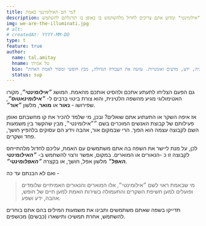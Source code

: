 ```yaml
---
title: מי הם האילומינטי באמת?
description: המשמעות האמיתית של השם "אילומינטי" ומדוע אתם צריכים לחדול מלהשתמש בו באופן בו תורגלתם להשתמש.
img: we-are-the-illuminati.jpg
# alt: 
# createdAt: YYYY-MM-DD
type: t
feature: true
author:
  name: tal.amitay
  hname: טל אמיתי
  bio: "וולונטריסט ערני, איש טכנולוגיה, ידע, מדעים ואומנויות. עושה את העבודה הגדולה, מבין חופשי ומסור לאמת האחת."
  status: sup
---
```


גם הפעם הצליחו לתעתע אתכם ולהסיט אותכם מהאמת. המושג ***״אילומינטי״***, מקורו האטימולוגי מגיע מהשפה הלטינית, והוא צורת ביטוי ברבים ל- ***״אילומינאטוס״***, שפירושו - **נאור** או **מואר**, מלשון ***״אור״***.

אז איפה השקר או התעתוע אתם שואלים? ובכן, מי שלמד להכיר את קו מחשבתם ואופן פעילותם של קבוצת האנשים המוכרים בשם ״״אילומינטי״, מבין שהקשר בין משמעות השם לקבוצה עצמה הוא הפוך. הרי שבמקום אור, אהבה וידע הם עסוקים בלהפיץ חושך, פחד ושקרים.

לכן, על מנת ליישר את השפה בה אתם משתמשים עם האמת, עליכם לחדול מלהתייחס לקבוצה זו כ -הנאורים או המוארים. במקום, אפשר ורצוי להשתמש ב- ***״האילומינטי האפל״*** מלשון אפל, חושך, או בקצרה ***״האפלומינטי״***.

ואם לא הבנתם עד כה -

> מי שבאמת ראוי לשם ״אילומינטי״, אלו המוארים והנאורים האמיתיים שלומדים ופועלים למען חשיפת השקרים והתעמולה בשירות האמת למען חיים של חופש, אהבה, ידע ושפע.

תדייקו בשפה שאתם משתמשים ותבינו את משמעות המילים בהם אתם בוחרים להשתמש, אחרת תמשיכו ותישארו (כבשים) מכושפים.

[^1]: [חתלתולות מין בתעשיית הבידור](https://youtu.be/_sMXYGU8Gnc)
[^2]: [ הצצה לאיך נראים אנשי תעשיית הבידור שעברו שעבוד ותכנות](https://m.facebook.com/story.php?story_fbid=1325333210843856&id=455942847782901)
